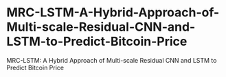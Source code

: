 # MRC-LSTM-A-Hybrid-Approach-of-Multi-scale-Residual-CNN-and-LSTM-to-Predict-Bitcoin-Price
MRC-LSTM: A Hybrid Approach of Multi-scale Residual CNN and LSTM to Predict Bitcoin Price
